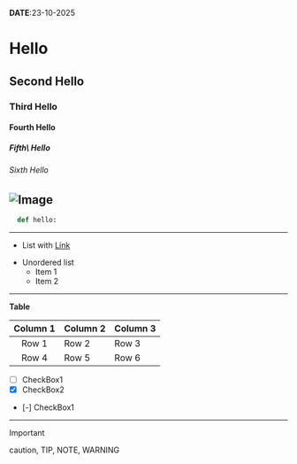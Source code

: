 
**DATE**:23-10-2025

# Hello
## Second Hello
### Third Hello
#### Fourth Hello
##### Fifth\ Hello
###### Sixth Hello
![Image](example.png)
---
```python 
  def hello:
```
---
- List with [Link](https://github.com)
* Unordered list
    * Item 1
    * Item 2
---
**Table**

| Column 1 | Column 2 | Column 3 |
| :------: | -------- | -------- |
| Row 1    | Row 2    | Row 3    |
| Row 4    | Row 5    | Row 6    |

- [ ] CheckBox1
- [x] CheckBox2
- [-] CheckBox1
---
> [!IMPORTANT]
> caution, TIP, NOTE, WARNING
